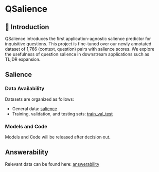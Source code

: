 # QSalience

## :star2: Introduction
QSalience introduces the first application-agnostic salience predictor for inquisitive questions. This project is fine-tuned over our newly annotated dataset of 1,766 (context, question) pairs with salience scores. We explore the usefulness of question salience in downstream applications such as TL;DR expansion.

## Salience

### Data Availability
Datasets are organized as follows:
- General data: [salience](./data/salience)
- Training, validation, and testing sets: [train_val_test](./data/train_val_test)
   
   
### Models and Code
Models and Code will be released after decision out.

## Answerability
Relevant data can be found here: [answerability](./data/answerability)

